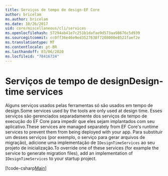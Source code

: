 ```yaml
---
title: Serviços de tempo de design-EF Core
author: bricelam
ms.author: bricelam
ms.date: 10/26/2017
uid: core/miscellaneous/cli/services
ms.openlocfilehash: 57294ab41e7c251b1dafae9d573aa98676c5d939
ms.sourcegitcommit: cc0ff36e46e9ed3527638f7208000e8521faef2e
ms.translationtype: MT
ms.contentlocale: pt-BR
ms.lasthandoff: 03/06/2020
ms.locfileid: "78416724"
---
```

# <a name="design-time-services"></a><span data-ttu-id="0a247-102">Serviços de tempo de design</span><span class="sxs-lookup"><span data-stu-id="0a247-102">Design-time services</span></span>

<span data-ttu-id="0a247-103">Alguns serviços usados pelas ferramentas só são usados em tempo de design.</span><span class="sxs-lookup"><span data-stu-id="0a247-103">Some services used by the tools are only used at design time.</span></span> <span data-ttu-id="0a247-104">Esses serviços são gerenciados separadamente dos serviços de tempo de execução do EF Core para impedir que eles sejam implantados com seu aplicativo.</span><span class="sxs-lookup"><span data-stu-id="0a247-104">These services are managed separately from EF Core's runtime services to prevent them from being deployed with your app.</span></span> <span data-ttu-id="0a247-105">Para substituir um desses serviços (por exemplo, o serviço para gerar arquivos de migração), adicione uma implementação de `IDesignTimeServices` ao seu projeto de inicialização.</span><span class="sxs-lookup"><span data-stu-id="0a247-105">To override one of these services (for example the service to generate migration files), add an implementation of `IDesignTimeServices` to your startup project.</span></span>

[!code-csharp[Main](../../../../samples/core/Miscellaneous/CommandLine/DesignTimeServices.cs)]

